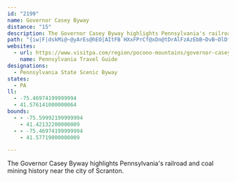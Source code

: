```yaml
---
id: "2199"
name: Governor Casey Byway
distance: "15"
description: The Governor Casey Byway highlights Pennsylvania's railroad and coal mining history near the city of Scranton.
path: "{iw|F|dskMi@~@yArEs@hEO|AItFB`HXxFPrCf@xDn@tDrAlFzAzEbB~DvB~DlDfFnDxDlEhDlBjArH~CpCr@|WzBlEj@tE~@xHlCpLrFpZfOfFhDrC~BtDlDlEfFvD`G|DjIbCfG|CfKhAtElYtyAnAxEv@zBrB`Ft@jA|ArBlE`EbD`BvKpD|FnCtIpGjd@r_@bDdBpElBfCf@lE\\hEElg@_FrDa@fGkAtK{CfLgFnKmG|HcD|CaAvGsAlEg@lFStSChLLtBXzEhAbI`DxP`K`ExCnHfErO`Itp@~YhBdAlB~AdCdDrAfCxBtGl@xETrCNrEHzFXrEr@fFz@jD~@`CpBrDhDxDtBnAzBbApP`EhCt@zCnAhBrAhB`ChBlD`LvYrd@diAnSzh@vJbVfBrD`F`IrFfFrC`B|FbCfDr@|D`@lDJxFWpEu@nEmAzFiDxD}ClCeDbSeZvFmHzAgBlBsAvCwAzBk@vBUvBEdCT~AXrAb@~Az@jCpBrArAzOvRnCrD`DzEdCvHh@`D\\~CHzBx@xnA"
websites:
  - url: https://www.visitpa.com/region/pocono-mountains/governor-casey-pa-scenic-byway
    name: Pennsylvania Travel Guide
designations:
  - Pennsylvania State Scenic Byway
states:
  - PA
ll:
  - -75.46974199999994
  - 41.576141000000064
bounds:
  - - -75.59992199999994
    - 41.42132200000009
  - - -75.46974199999994
    - 41.57719000000009

---
```


The Governor Casey Byway highlights Pennsylvania's railroad and coal mining history near the city of Scranton.
